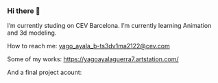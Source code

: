 ### Hi there 👋

I’m currently studing on CEV Barcelona. I’m currently learning Animation and 3d modeling.

 How to reach me: yago_ayala_b-ts3dv1ma2122@cev.com
 
 Some of my works: https://yagoayalaguerra7.artstation.com/
 
 And a final project acount:
 
 
